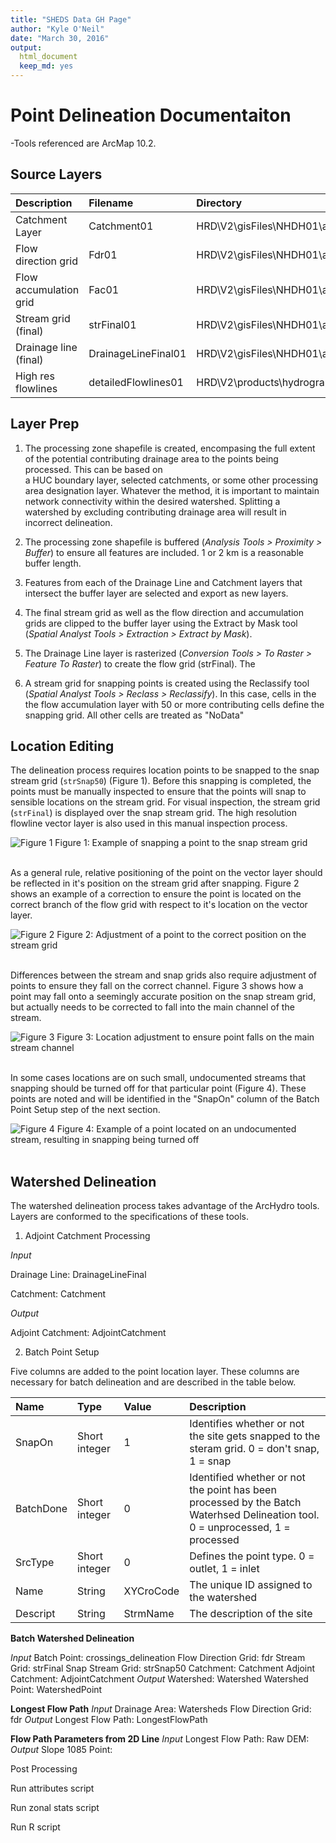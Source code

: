 ```yaml
---
title: "SHEDS Data GH Page"
author: "Kyle O'Neil"
date: "March 30, 2016"
output: 
  html_document
  keep_md: yes
---
```





# Point Delineation Documentaiton

-Tools referenced are ArcMap 10.2.

## Source Layers


| Description            | Filename            | Directory                                          |
|:-----------------------|:--------------------|:---------------------------------------------------|
| Catchment Layer        | Catchment01         | HRD\V2\gisFiles\NHDH01\arcHydro\vectors.gdb\Layers |
| Flow direction grid    | Fdr01               | HRD\V2\gisFiles\NHDH01\arcHydro\Layers             |
| Flow accumulation grid | Fac01               | HRD\V2\gisFiles\NHDH01\arcHydro\Layers             |
| Stream grid (final)    | strFinal01          | HRD\V2\gisFiles\NHDH01\arcHydro\Layers             |
| Drainage line (final)  | DrainageLineFinal01 | HRD\V2\gisFiles\NHDH01\arcHydro\vectors.gdb\Layers |
| High res flowlines     | detailedFlowlines01 | HRD\V2\products\hydrography.gdb                    |


## Layer Prep

1. The processing zone shapefile is created, encompasing the full extent of the potential 
contributing drainage area to the points being processed. This can be based on  
a HUC boundary layer, selected catchments, or some other processing area 
designation layer. Whatever the method, it is important to maintain network 
connectivity within the desired watershed. Splitting a watershed by excluding 
contributing drainage area will result in incorrect delineation.

2. The processing zone shapefile is buffered (*Analysis Tools > Proximity > Buffer*)
to ensure all features are included. 1 or 2 km is a reasonable buffer length. 

3. Features from each of the Drainage Line and Catchment layers that intersect 
the buffer layer are selected and export as new layers.

4. The final stream grid as well as the flow direction and accumulation grids are clipped to the buffer layer 
using the Extract by Mask tool (*Spatial Analyst Tools > Extraction > Extract by Mask*).

5. The Drainage Line layer is rasterized (*Conversion Tools > To Raster > Feature To Raster*) 
to create the flow grid (strFinal). The 

6. A stream grid for snapping points is created using the Reclassify tool (*Spatial Analyst Tools > Reclass > Reclassify*).
In this case, cells in the the flow accumulation layer with 50 or more contributing cells define the snapping grid. All other cells are treated as "NoData"


## Location Editing

The delineation process requires location points to be snapped to the snap stream grid (`strSnap50`) (Figure 1). Before this snapping is completed, the points must be  manually inspected to ensure that the points will snap to sensible locations on the stream grid. For visual inspection, the stream grid (`strFinal`) is displayed over the snap stream grid. The high resolution flowline vector layer is also used in this manual inspection process. 

![Figure 1](https://cloud.githubusercontent.com/assets/6216239/14295484/d84dbcf6-fb43-11e5-9909-d578fddea8db.png)
Figure 1: Example of snapping a point to the snap stream grid
<br><br>

As a general rule, relative positioning of the point on the vector layer should be reflected in it's position on the stream grid after snapping. Figure 2 shows an example of a correction to ensure the point is located on the correct branch of the flow grid with respect to it's location on the vector layer. 

![Figure 2](https://cloud.githubusercontent.com/assets/6216239/14295485/d850c892-fb43-11e5-942f-757504d4fe0b.png)
Figure 2: Adjustment of a point to the correct position on the stream grid
<br><br>


Differences between the stream and snap grids also require adjustment of points to ensure they fall on the correct channel. Figure 3 shows how a point may fall onto a seemingly accurate position on the snap stream grid, but actually needs to be corrected to fall into the main channel of the stream. 

![Figure 3](https://cloud.githubusercontent.com/assets/6216239/14295486/d852824a-fb43-11e5-8c52-5ea70749c804.png)
Figure 3: Location adjustment to ensure point falls on the main stream channel
<br><br>

In some cases locations are on such small, undocumented streams that snapping should be turned off for that particular point (Figure 4). These points are noted and will be identified in the "SnapOn" column of the Batch Point Setup step of the next section.

![Figure 4](https://cloud.githubusercontent.com/assets/6216239/14295483/d84c727e-fb43-11e5-9d05-b4aedbf056b1.png)
Figure 4: Example of a point located on an undocumented stream, resulting in snapping being turned off
<br><br>


## Watershed Delineation
The watershed delineation process takes advantage of the ArcHydro tools. Layers are conformed to the specifications of these tools.

1. Adjoint Catchment Processing

  *Input* 

  Drainage Line: DrainageLineFinal 

  Catchment: Catchment 

  *Output* 

  Adjoint Catchment: AdjointCatchment 


2. Batch Point Setup

  Five columns are added to the point location layer. These columns are necessary for batch delineation and are described in the table below.


| Name      | Type          | Value     | Description                                                                                                                    |
|:----------|:--------------|:----------|:-------------------------------------------------------------------------------------------------------------------------------|
| SnapOn    | Short integer | 1         | Identifies whether or not the site gets snapped to the steram grid. 0 = don't snap, 1 = snap                                   |
| BatchDone | Short integer | 0         | Identified whether or not the point has been processed by the Batch Waterhsed Delineation tool. 0 = unprocessed, 1 = processed |
| SrcType   | Short integer | 0         | Defines the point type. 0 = outlet, 1 = inlet                                                                                  |
| Name      | String        | XYCroCode | The unique ID assigned to the watershed                                                                                        |
| Descript  | String        | StrmName  | The description of the site                                                                                                    |

**Batch Watershed Delineation**

*Input*
Batch Point: crossings_delineation
Flow Direction Grid: fdr
Stream Grid: strFinal
Snap Stream Grid: strSnap50
Catchment: Catchment
Adjoint Catchment: AdjointCatchment
*Output*
Watershed: Watershed
Watershed Point: WatershedPoint


**Longest Flow Path**
*Input*
Drainage Area: Watersheds
Flow Direction Grid: fdr
*Output*
Longest Flow Path: LongestFlowPath

**Flow Path Parameters from 2D Line**
*Input*
Longest Flow Path:
Raw DEM:
*Output*
Slope 1085 Point: 



Post Processing

Run attributes script

Run zonal stats script

Run R script
